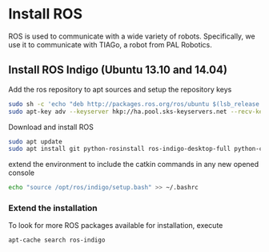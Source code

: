 # Install ROS
ROS is used to communicate with a wide variety of robots. Specifically, we use it to communicate with TIAGo, a robot from PAL Robotics.

## Install ROS Indigo (Ubuntu 13.10 and 14.04)
Add the ros repository to apt sources and setup the repository keys
```bash
sudo sh -c 'echo "deb http://packages.ros.org/ros/ubuntu $(lsb_release -sc) main" > /etc/apt/sources.list.d/ros-latest.list'
sudo apt-key adv --keyserver hkp://ha.pool.sks-keyservers.net --recv-key 421C365BD9FF1F717815A3895523BAEEB01FA116
```

Download and install ROS
```bash
sudo apt update
sudo apt install git python-rosinstall ros-indigo-desktop-full python-catkin-tools ros-indigo-joint-state-controller ros-indigo-twist-mux ros-indigo-ompl ros-indigo-controller-manager ros-indigo-moveit-core ros-indigo-moveit-ros-perception ros-indigo-moveit-ros-move-group ros-indigo-moveit-kinematics ros-indigo-moveit-ros-planning-interface ros-indigo-moveit-simple-controller-manager ros-indigo-moveit-planners-ompl ros-indigo-joy ros-indigo-joy-teleop ros-indigo-teleop-tools ros-indigo-control-toolbox ros-indigo-sound-play ros-indigo-navigation ros-indigo-eband-local-planner ros-indigo-depthimage-to-laserscan  ros-indigo-openslam-gmapping ros-indigo-gmapping ros-indigo-moveit-commander ros-indigo-geometry-experimental
```

extend the environment to include the catkin commands in any new opened console
```bash
echo "source /opt/ros/indigo/setup.bash" >> ~/.bashrc
```

### Extend the installation
To look for more ROS packages available for installation, execute
```bash
apt-cache search ros-indigo
```
